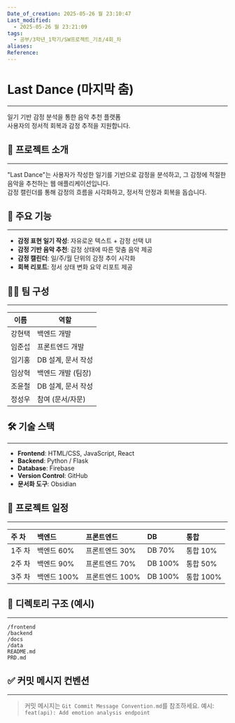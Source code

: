 ```yaml
---
Date_of_creation: 2025-05-26 월 23:10:47
Last_modified:
  - 2025-05-26 월 23:21:09
tags:
  - 공부/3학년_1학기/SW프로젝트_기초/4회_차
aliases: 
Reference:
---
```

# Last Dance (마지막 춤)
---
일기 기반 감정 분석을 통한 음악 추천 플랫폼  
사용자의 정서적 회복과 감정 추적을 지원합니다.

## 📌 프로젝트 소개
---
"Last Dance"는 사용자가 작성한 일기를 기반으로 감정을 분석하고, 그 감정에 적절한 음악을 추천하는 웹 애플리케이션입니다.  
감정 캘린더를 통해 감정의 흐름을 시각화하고, 정서적 안정과 회복을 돕습니다.

## 🎯 주요 기능
---
- **감정 표현 일기 작성**: 자유로운 텍스트 + 감정 선택 UI
- **감정 기반 음악 추천**: 감정 상태에 따른 맞춤 음악 제공
- **감정 캘린더**: 일/주/월 단위의 감정 추이 시각화
- **회복 리포트**: 정서 상태 변화 요약 리포트 제공

## 🧑‍💻 팀 구성
---

| 이름     | 역할            |
|----------|-----------------|
| 강현택   | 백엔드 개발      |
| 임준섭   | 프론트엔드 개발  |
| 임기홍   | DB 설계, 문서 작성 |
| 임상혁   | 백엔드 개발 (팀장) |
| 조윤철   | DB 설계, 문서 작성 |
| 정성우   | 참여 (문서/자문)   |

## 🛠️ 기술 스택
---
- **Frontend**: HTML/CSS, JavaScript, React
- **Backend**: Python / Flask
- **Database**: Firebase
- **Version Control**: GitHub
- **문서화 도구**: Obsidian

## 📅 프로젝트 일정
---

| 주 차 | 백엔드      | 프론트엔드      | DB      | 통합      |
|:------|:------------|:----------------|:--------|:----------|
| 1주 차 | 백엔드 60%  | 프론트엔드 30%  | DB 70%  | 통합 10%  |
| 2주 차 | 백엔드 90%  | 프론트엔드 70%  | DB 100% | 통합 50%  |
| 3주 차 | 백엔드 100% | 프론트엔드 100% | DB 100% | 통합 100% |

## 📂 디렉토리 구조 (예시)
---
```
/frontend
/backend
/docs
/data
README.md
PRD.md
```

## ✅ 커밋 메시지 컨벤션
---
> 커밋 메시지는 `Git Commit Message Convention.md`를 참조하세요.
> 예시:  
> `feat(api): Add emotion analysis endpoint`
